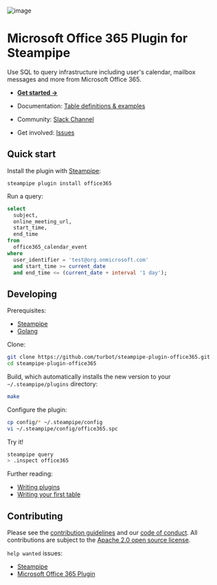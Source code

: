 ![image](https://hub.steampipe.io/images/plugins/turbot/office365-social-graphic.png)

# Microsoft Office 365 Plugin for Steampipe

Use SQL to query infrastructure including user's calendar, mailbox messages and more from Microsoft Office 365.

- **[Get started →](https://hub.steampipe.io/plugins/turbot/office365)**
- Documentation: [Table definitions & examples](https://hub.steampipe.io/plugins/turbot/office365/tables)

- Community: [Slack Channel](https://steampipe.io/community/join)
- Get involved: [Issues](https://github.com/turbot/steampipe-plugin-office365/issues)

## Quick start

Install the plugin with [Steampipe](https://steampipe.io):

```shell
steampipe plugin install office365
```

Run a query:

```sql
select
  subject,
  online_meeting_url,
  start_time,
  end_time
from
  office365_calendar_event
where
  user_identifier = 'test@org.onmicrosoft.com'
  and start_time >= current_date
  and end_time <= (current_date + interval '1 day');
```

## Developing

Prerequisites:

- [Steampipe](https://steampipe.io/downloads)
- [Golang](https://golang.org/doc/install)

Clone:

```sh
git clone https://github.com/turbot/steampipe-plugin-office365.git
cd steampipe-plugin-office365
```

Build, which automatically installs the new version to your `~/.steampipe/plugins` directory:

```sh
make
```

Configure the plugin:

```bash
cp config/* ~/.steampipe/config
vi ~/.steampipe/config/office365.spc
```

Try it!

```sh
steampipe query
> .inspect office365
```

Further reading:

- [Writing plugins](https://steampipe.io/docs/develop/writing-plugins)
- [Writing your first table](https://steampipe.io/docs/develop/writing-your-first-table)

## Contributing

Please see the [contribution guidelines](https://github.com/turbot/steampipe/blob/main/CONTRIBUTING.md) and our [code of conduct](https://github.com/turbot/steampipe/blob/main/CODE_OF_CONDUCT.md). All contributions are subject to the [Apache 2.0 open source license](https://github.com/turbot/steampipe-plugin-office365/blob/main/LICENSE).

`help wanted` issues:

- [Steampipe](https://github.com/turbot/steampipe/labels/help%20wanted)
- [Microsoft Office 365 Plugin](https://github.com/turbot/steampipe-plugin-office365/labels/help%20wanted)
